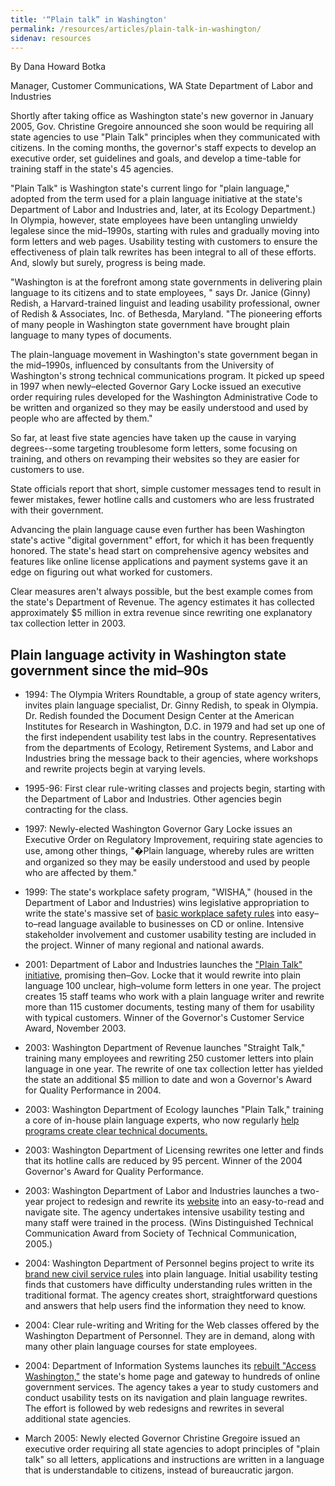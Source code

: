 ```yaml
---
title: '“Plain talk” in Washington'
permalink: /resources/articles/plain-talk-in-washington/
sidenav: resources
---
```


By Dana Howard Botka

Manager, Customer Communications, WA State Department of Labor and Industries

Shortly after taking office as Washington state's new governor in January 2005, Gov. Christine Gregoire announced she soon would be requiring all state agencies to use "Plain Talk" principles when they communicated with citizens. In the coming months, the governor's staff expects to develop an executive order, set guidelines and goals, and develop a time-table for training staff in the state's 45 agencies.

"Plain Talk" is Washington state's current lingo for "plain language," adopted from the term used for a plain language initiative at the state's Department of Labor and Industries and, later, at its Ecology Department.) In Olympia, however, state employees have been untangling unwieldy legalese since the mid–1990s, starting with rules and gradually moving into form letters and web pages. Usability testing with customers to ensure the effectiveness of plain talk rewrites has been integral to all of these efforts. And, slowly but surely, progress is being made.

"Washington is at the forefront among state governments in delivering plain language to its citizens and to state employees, " says Dr. Janice (Ginny) Redish, a Harvard-trained linguist and leading usability professional, owner of Redish & Associates, Inc. of Bethesda, Maryland. "The pioneering efforts of many people in Washington state government have brought plain language to many types of documents.

The plain-language movement in Washington's state government began in the mid–1990s, influenced by consultants from the University of Washington's strong technical communications program. It picked up speed in 1997 when newly–elected Governor Gary Locke issued an executive order requiring rules developed for the Washington Administrative Code to be written and organized so they may be easily understood and used by people who are affected by them."

So far, at least five state agencies have taken up the cause in varying degrees--some targeting troublesome form letters, some focusing on training, and others on revamping their websites so they are easier for customers to use.

State officials report that short, simple customer messages tend to result in fewer mistakes, fewer hotline calls and customers who are less frustrated with their government.

Advancing the plain language cause even further has been Washington state's active "digital government" effort, for which it has been frequently honored. The state's head start on comprehensive agency websites and features like online license applications and payment systems gave it an edge on figuring out what worked for customers.

Clear measures aren't always possible, but the best example comes from the state's Department of Revenue. The agency estimates it has collected approximately $5 million in extra revenue since rewriting one explanatory tax collection letter in 2003.

## Plain language activity in Washington state government since the mid–90s

- 1994: The Olympia Writers Roundtable, a group of state agency writers, invites plain language specialist, Dr. Ginny Redish, to speak in Olympia. Dr. Redish founded the Document Design Center at the American Institutes for Research in Washington, D.C. in 1979 and had set up one of the first independent usability test labs in the country. Representatives from the departments of Ecology, Retirement Systems, and Labor and Industries bring the message back to their agencies, where workshops and rewrite projects begin at varying levels.
- 1995-96: First clear rule-writing classes and projects begin, starting with the Department of Labor and Industries. Other agencies begin contracting for the class.
- 1997: Newly-elected Washington Governor Gary Locke issues an Executive Order on Regulatory Improvement, requiring state agencies to use, among other things, "�Plain language, whereby rules are written and organized so they may be easily understood and used by people who are affected by them."
- 1999: The state's workplace safety program, "WISHA," (housed in the Department of Labor and Industries) wins legislative appropriation to write the state's massive set of [basic workplace safety rules](http://www.lni.wa.gov/wisha/rules/corerules/default.htm) into easy–to–read language available to businesses on CD or online. Intensive stakeholder involvement and customer usability testing are included in the project. Winner of many regional and national awards.
- 2001: Department of Labor and Industries launches the ["Plain Talk" initiative](http://www.lni.wa.gov/main/docs/plaintalk.doc), promising then–Gov. Locke that it would rewrite into plain language 100 unclear, high–volume form letters in one year. The project creates 15 staff teams who work with a plain language writer and rewrite more than 115 customer documents, testing many of them for usability with typical customers. Winner of the Governor's Customer Service Award, November 2003.
- 2003: Washington Department of Revenue launches "Straight Talk," training many employees and rewriting 250 customer letters into plain language in one year. The rewrite of one tax collection letter has yielded the state an additional $5 million to date and won a Governor's Award for Quality Performance in 2004.
- 2003: Washington Department of Ecology launches "Plain Talk," training a core of in-house plain language experts, who now regularly [help programs create clear technical documents.](http://www.ecy.wa.gov/quality/plaintalk/index.htm)
- 2003: Washington Department of Licensing rewrites one letter and finds that its hotline calls are reduced by 95 percent. Winner of the 2004 Governor's Award for Quality Performance.
- 2003: Washington Department of Labor and Industries launches a two-year project to redesign and rewrite its [website](http://www.lni.wa.gov) into an easy-to-read and navigate site. The agency undertakes intensive usability testing and many staff were trained in the process. (Wins Distinguished Technical Communication Award from Society of Technical Communication, 2005.)
- 2004: Washington Department of Personnel begins project to write its [brand new civil service rules](http://hr.dop.wa.gov/hrreform/rules.htm) into plain language. Initial usability testing finds that customers have difficulty understanding rules written in the traditional format. The agency creates short, straightforward questions and answers that help users find the information they need to know.

- 2004: Clear rule-writing and Writing for the Web classes offered by the Washington Department of Personnel. They are in demand, along with many other plain language courses for state employees.

- 2004: Department of Information Systems launches its [rebuilt "Access Washington,"](http://access.wa.gov/) the state's home page and gateway to hundreds of online government services. The agency takes a year to study customers and conduct usability tests on its navigation and plain language rewrites. The effort is followed by web redesigns and rewrites in several additional state agencies.

- March 2005: Newly elected Governor Christine Gregoire issued an executive order requiring all state agencies to adopt principles of "plain talk" so all letters, applications and instructions are written in a language that is understandable to citizens, instead of bureaucratic jargon.
